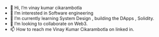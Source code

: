 - 👋 Hi, I’m vinay kumar cikarambotla
- 👀 I’m interested in Software engineering
- 🌱 I’m currently learning System Design , building the DApps , Solidity.
- 💞️ I’m looking to collaborate on Web3. 
- 📫 How to reach me  Vinay Kumar Cikarambotla on linked in. 

<!---
vinaykumarcikarambotla/vinaykumarcikarambotla is a ✨ special ✨ repository because its `README.md` (this file) appears on your GitHub profile.
You can click the Preview link to take a look at your changes.
--->
